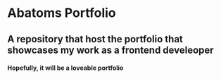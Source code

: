 # Abatoms Portfolio

## A repository that host the portfolio that showcases my work as a frontend develeoper

#### Hopefully, it will be a loveable portfolio
